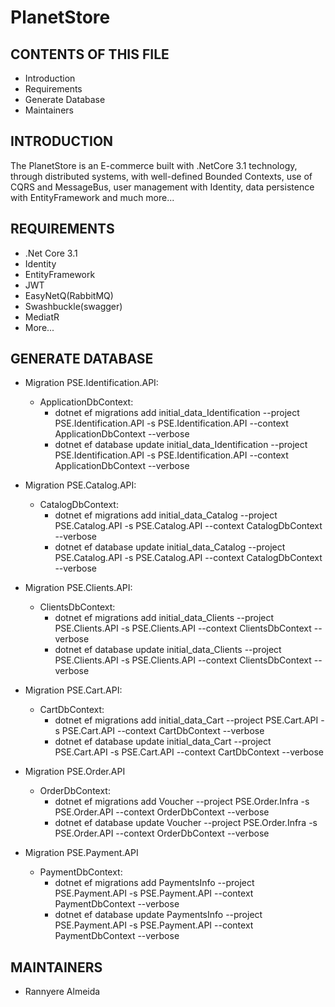 # PlanetStore

CONTENTS OF THIS FILE
---------------------

 * Introduction
 * Requirements
 * Generate Database
 * Maintainers


INTRODUCTION
------------

The PlanetStore is an E-commerce built with .NetCore 3.1 technology, through distributed systems, with well-defined Bounded Contexts, use of CQRS and MessageBus, user management with Identity, data persistence with EntityFramework and much more...


REQUIREMENTS
------------

 * .Net Core 3.1
 * Identity
 * EntityFramework
 * JWT
 * EasyNetQ(RabbitMQ)
 * Swashbuckle(swagger)
 * MediatR
 * More...
 

GENERATE DATABASE
-----------------

* Migration PSE.Identification.API:
  * ApplicationDbContext:  
    *  dotnet ef migrations add initial_data_Identification --project PSE.Identification.API -s PSE.Identification.API --context ApplicationDbContext --verbose 
    *  dotnet ef database update initial_data_Identification --project PSE.Identification.API -s PSE.Identification.API --context ApplicationDbContext --verbose

* Migration PSE.Catalog.API:
  * CatalogDbContext:
    *  dotnet ef migrations add initial_data_Catalog --project PSE.Catalog.API -s PSE.Catalog.API --context CatalogDbContext --verbose 
    *  dotnet ef database update initial_data_Catalog --project PSE.Catalog.API -s PSE.Catalog.API --context CatalogDbContext --verbose

* Migration PSE.Clients.API:
  * ClientsDbContext:
    *  dotnet ef migrations add initial_data_Clients --project PSE.Clients.API -s PSE.Clients.API --context ClientsDbContext --verbose
    *  dotnet ef database update initial_data_Clients --project PSE.Clients.API -s PSE.Clients.API --context ClientsDbContext --verbose

* Migration PSE.Cart.API:
  * CartDbContext:
    *  dotnet ef migrations add initial_data_Cart --project PSE.Cart.API -s PSE.Cart.API --context CartDbContext --verbose
    *  dotnet ef database update initial_data_Cart --project PSE.Cart.API -s PSE.Cart.API --context CartDbContext --verbose

* Migration PSE.Order.API
  * OrderDbContext:
    *  dotnet ef migrations add Voucher --project PSE.Order.Infra -s PSE.Order.API --context OrderDbContext --verbose
    *  dotnet ef database update Voucher --project PSE.Order.Infra -s PSE.Order.API --context OrderDbContext --verbose

* Migration PSE.Payment.API
  * PaymentDbContext:
    *  dotnet ef migrations add PaymentsInfo --project PSE.Payment.API -s PSE.Payment.API --context PaymentDbContext --verbose
    *  dotnet ef database update PaymentsInfo --project PSE.Payment.API -s PSE.Payment.API --context PaymentDbContext --verbose


MAINTAINERS
-----------

 * Rannyere Almeida
 
